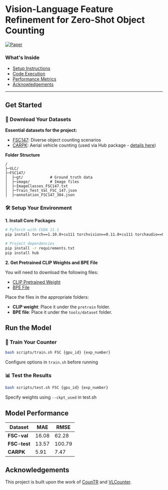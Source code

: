 # Vision-Language Feature Refinement for Zero-Shot Object Counting  
[![Paper](https://img.shields.io/badge/Read-Paper-blue)](https://ieeexplore.ieee.org/document/10785495)  


### What's Inside  
- [Setup Instructions](#get-started)  
- [Code Execution](#run-the-model)  
- [Performance Metrics](#model-performance)  
- [Acknowledgements](#acknowledgements)  

---

## Get Started  
### 📂 Download Your Datasets  
**Essential datasets for the project:**  
- [FSC147](https://github.com/cvlab-stonybrook/LearningToCountEverything): Diverse object counting scenarios  
- [CARPK](https://lafi.github.io/LPN/): Aerial vehicle counting (used via Hub package - [details here](https://datasets.activeloop.ai/docs/ml/datasets/carpk-dataset/))  

**Folder Structure**  
```text
/
├─VLC/
├─FSC147/
│  ├─gt/            # Ground truth data
│  ├─image/         # Image files
│  ├─ImageClasses_FSC147.txt
│  ├─Train_Test_Val_FSC_147.json
│  ├─annotation_FSC147_384.json
```

### 🛠️ Setup Your Environment
**1. Install Core Packages**
```bash
# PyTorch with CUDA 11.1
pip install torch==1.10.0+cu111 torchvision==0.11.0+cu111 torchaudio==0.10.0 -f https://download.pytorch.org/whl/torch_stable.html

# Project dependencies
pip install -r requirements.txt
pip install hub
```

**2. Get Pretrained CLIP Weights and BPE File**

You will need to download the following files:

- [CLIP Pretrained Weight](https://openaipublic.azureedge.net/clip/models/5806e77cd80f8b59890b7e101eabd078d9fb84e6937f9e85e4ecb61988df416f/ViT-B-16.pt)
- [BPE File](https://github.com/openai/CLIP/blob/main/clip/bpe_simple_vocab_16e6.txt.gz)

Place the files in the appropriate folders:
- **CLIP weight**: Place it under the `pretrain` folder.
- **BPE file**: Place it under the `tools/dataset` folder.

## Run the Model
### 🚀 Train Your Counter

```bash
bash scripts/train.sh FSC {gpu_id} {exp_number}
```
Configure options in ```train.sh``` before running

### 📊 Test the Results

```bash
bash scripts/test.sh FSC {gpu_id} {exp_number}
```
Specify weights using ```--ckpt_used``` in test.sh

   
## Model Performance

| **Dataset**  | **MAE** | **RMSE** |
|--------------|---------|----------|
| **FSC-val**  | 16.08   | 62.28   |
| **FSC-test** | 13.57   | 100.79  |
| **CARPK**    | 5.91    | 7.47    |



## Acknowledgements

This project is built upon the work of [CounTR](https://github.com/Verg-Avesta/CounTR) and [VLCounter](https://github.com/Seunggu0305/VLCounter).
